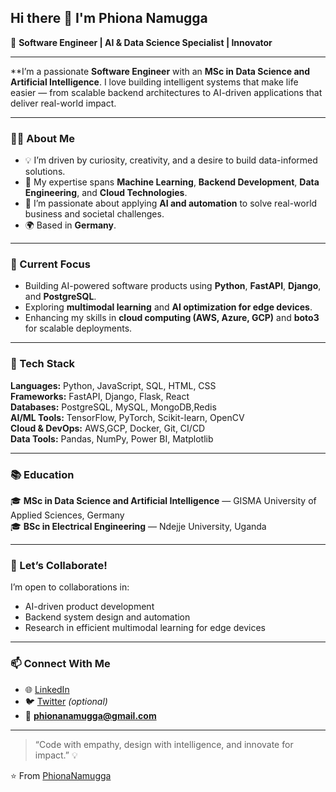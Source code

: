 ## Hi there 👋 I'm Phiona Namugga

🎯 **Software Engineer | AI & Data Science Specialist | Innovator**

---
**I’m a passionate **Software Engineer** with an **MSc in Data Science and Artificial Intelligence**. 
I love building intelligent systems that make life easier — from scalable backend architectures to AI-driven applications that deliver real-world impact.

---
### 👩‍💻 About Me
- 💡 I’m driven by curiosity, creativity, and a desire to build data-informed solutions.  
- 🧠 My expertise spans **Machine Learning**, **Backend Development**, **Data Engineering**, and **Cloud Technologies**.  
- 🚀 I’m passionate about applying **AI and automation** to solve real-world business and societal challenges.  
- 🌍 Based in **Germany**.  
---

### 🔭 Current Focus
- Building AI-powered software products using **Python**, **FastAPI**, **Django**, and **PostgreSQL**.  
- Exploring **multimodal learning** and **AI optimization for edge devices**.  
- Enhancing my skills in **cloud computing (AWS, Azure, GCP)** and **boto3** for scalable deployments.  
---

### 🧩 Tech Stack
**Languages:** Python, JavaScript, SQL, HTML, CSS  
**Frameworks:** FastAPI, Django, Flask, React  
**Databases:** PostgreSQL, MySQL, MongoDB,Redis  
**AI/ML Tools:** TensorFlow, PyTorch, Scikit-learn, OpenCV  
**Cloud & DevOps:** AWS,GCP, Docker, Git, CI/CD  
**Data Tools:** Pandas, NumPy, Power BI, Matplotlib  

---

### 📚 Education
🎓 **MSc in Data Science and Artificial Intelligence** — GISMA University of Applied Sciences, Germany  
🎓 **BSc in Electrical Engineering** — Ndejje University, Uganda  

---

### 🤝 Let’s Collaborate!
I’m open to collaborations in:
- AI-driven product development  
- Backend system design and automation  
- Research in efficient multimodal learning for edge devices  

---

### 📫 Connect With Me
- 🌐 [LinkedIn](https://www.linkedin.com/in/phiona-n-a0b949168/)  
- 🐦 [Twitter](https://twitter.com/) *(optional)*  
- 📧 **phionanamugga@gmail.com**  

---

> “Code with empathy, design with intelligence, and innovate for impact.” 💡  

⭐️ From [PhionaNamugga](https://github.com/Phionanamugga)
